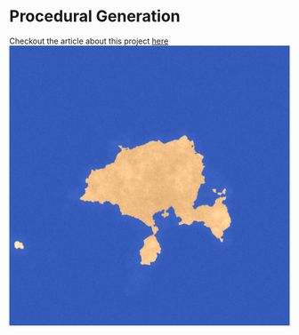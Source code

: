 # Procedural Generation

Checkout the article about this project [here](https://medium.com/@eric.ndira/procedural-generation-using-quantum-60b0cbc0af33) 
![Generated map](Generated.png)